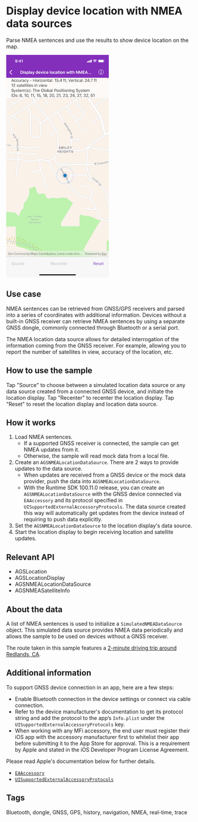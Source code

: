 # Display device location with NMEA data sources

Parse NMEA sentences and use the results to show device location on the map.

![Image of Display device location with NMEA data sources](display-device-location-with-NMEA-data-sources.png)

## Use case

NMEA sentences can be retrieved from GNSS/GPS receivers and parsed into a series of coordinates with additional information. Devices without a built-in GNSS receiver can retrieve NMEA sentences by using a separate GNSS dongle, commonly connected through Bluetooth or a serial port.

The NMEA location data source allows for detailed interrogation of the information coming from the GNSS receiver. For example, allowing you to report the number of satellites in view, accuracy of the location, etc.

## How to use the sample

Tap "Source" to choose between a simulated location data source or any data source created from a connected GNSS device, and initiate the location display. Tap "Recenter" to recenter the location display. Tap "Reset" to reset the location display and location data source.

## How it works

1. Load NMEA sentences.
    * If a supported GNSS receiver is connected, the sample can get NMEA updates from it.
    * Otherwise, the sample will read mock data from a local file.
2. Create an `AGSNMEALocationDataSource`. There are 2 ways to provide updates to the data source.
    * When updates are received from a GNSS device or the mock data provider, push the data into `AGSNMEALocationDataSource`.
    * With the Runtime SDK 100.11.0 release, you can create an `AGSNMEALocationDataSource` with the GNSS device connected via `EAAccessory` and its protocol specified in `UISupportedExternalAccessoryProtocols`. The data source created this way will automatically get updates from the device instead of requiring to push data explicitly.
3. Set the `AGSNMEALocationDataSource` to the location display's data source.
4. Start the location display to begin receiving location and satellite updates.

## Relevant API

* AGSLocation
* AGSLocationDisplay
* AGSNMEALocationDataSource
* AGSNMEASatelliteInfo

## About the data

A list of NMEA sentences is used to initialize a `SimulatedNMEADataSource` object. This simulated data source provides NMEA data periodically and allows the sample to be used on devices without a GNSS receiver.

The route taken in this sample features a [2-minute driving trip around Redlands, CA](https://arcgis.com/home/item.html?id=d5bad9f4fee9483791e405880fb466da).

## Additional information

To support GNSS device connection in an app, here are a few steps:

* Enable Bluetooth connection in the device settings or connect via cable connection.
* Refer to the device manufacturer's documentation to get its protocol string and add the protocol to the app’s `Info.plist` under the `UISupportedExternalAccessoryProtocols` key.
* When working with any MFi accessory, the end user must register their iOS app with the accessory manufacturer first to whitelist their app before submitting it to the App Store for approval. This is a requirement by Apple and stated in the iOS Developer Program License Agreement.

Please read Apple's documentation below for further details.

* [`EAAccessory`](https://developer.apple.com/documentation/externalaccessory)
* [`UISupportedExternalAccessoryProtocols`](https://developer.apple.com/documentation/bundleresources/information_property_list/uisupportedexternalaccessoryprotocols)

## Tags

Bluetooth, dongle, GNSS, GPS, history, navigation, NMEA, real-time, trace
